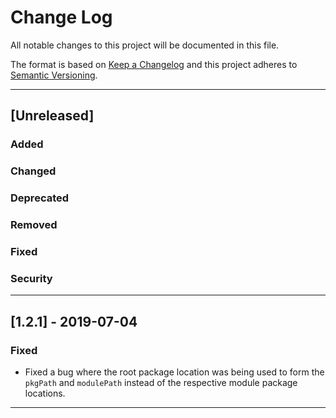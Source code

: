 # Change Log

All notable changes to this project will be documented in this file.

The format is based on [Keep a Changelog](http://keepachangelog.com/) and this project adheres to [Semantic Versioning](http://semver.org/).

---

## [Unreleased]

### Added

### Changed

### Deprecated

### Removed

### Fixed

### Security

---

## [1.2.1] - 2019-07-04

### Fixed

- Fixed a bug where the root package location was being used to form the `pkgPath` and `modulePath` instead of the respective module package locations.

---
